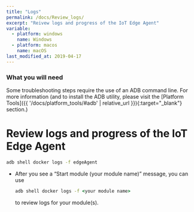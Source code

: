 ```yaml
---
title: "Logs"
permalink: /docs/Review_logs/
excerpt: "Reivew logs and progress of the IoT Edge Agent"
variable:
  - platform: windows
    name: Windows
  - platform: macos
    name: macOS
last_modified_at: 2019-04-17
---
```

### What you will need

Some troubleshooting steps require the use of an ADB command line. For more information (and to install the ADB utility, please visit the [Platform Tools]({{ '/docs/platform_tools/#adb' | relative_url }}){:target="_blank"} section.)

# Review logs and progress of the IoT Edge Agent

  ```cmd
  adb shell docker logs -f edgeAgent
  ```

* After you see a “Start module (your module name)” message, you can use

  ```cmd
  adb shell docker logs -f <your module name>
  ```

  to review logs for your module(s).
